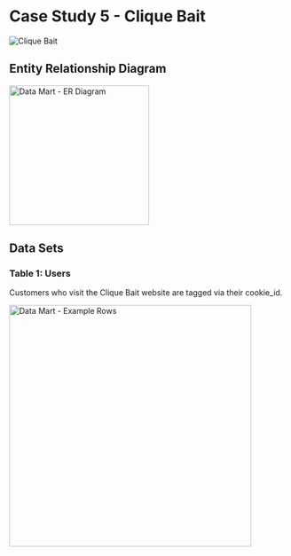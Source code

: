 # Case Study 5 - Clique Bait
![Clique Bait](https://8weeksqlchallenge.com/images/case-study-designs/6.png)
## Entity Relationship Diagram
<img width="252" alt="Data Mart - ER Diagram" src="https://user-images.githubusercontent.com/93120413/147722598-7eed7bb8-9790-4a9b-8d62-7b06f0188e55.png">

##  Data Sets
### Table 1: Users
Customers who visit the Clique Bait website are tagged via their cookie_id.

<img width="436" alt="Data Mart - Example Rows" src="https://user-images.githubusercontent.com/93120413/147722600-d41d2d79-b740-4b65-a7f2-2c4962c47cf3.png">

